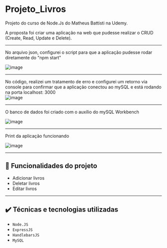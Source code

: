# Projeto_Livros

Projeto do curso de Node.Js do Matheus Battisti na Udemy. 

A proposta foi criar uma aplicação na web que pudesse realizar o CRUD (Create, Read, Update e Delete).

<hr>


No arquivo json, configurei o script para que a aplicação pudesse rodar diretamente do "npm start"

![image](https://user-images.githubusercontent.com/109118303/221655368-9a7937ff-3998-4712-98ca-2e72e26f43bf.png)

 <hr>
 
 No código, realizei um tratamento de erro e configurei um retorno via console para confirmar que a aplicação conectou ao mySQL 
 e está rodando na porta localhost: 3000 <br>
 ![image](https://user-images.githubusercontent.com/109118303/221656457-190a289a-6313-4fe2-94e3-3f573783c2c5.png)
 
 <hr>
 O banco de dados foi criado com o auxílio do mySQL Workbench <br>
 
 ![image](https://user-images.githubusercontent.com/109118303/221657132-499ea9fe-c1b0-49b8-a04e-e2c004e03a32.png)

<hr>
  Print da aplicação funcionando <br>
  
 ![image](https://user-images.githubusercontent.com/109118303/221659237-443ecf0f-e39e-4e1f-a3c5-63e62894bbf1.png) 

<hr>

## 🔨 Funcionalidades do projeto
- Adicionar livros
- Deletar livros
- Editar livros

<hr>

## ✔️ Técnicas e tecnologias utilizadas
- ``Node.JS``
- ``ExpressJS``
- ``HandlebarsJS``
- ``MySQL``

